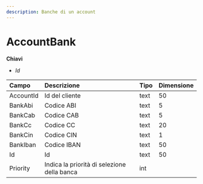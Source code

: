 ```yaml
---
description: Banche di un account
---
```


# AccountBank

  
 **Chiavi**

* _Id_

| Campo | Descrizione | Tipo | Dimensione |
| :--- | :--- | :--- | :--- |
| AccountId | Id del cliente | text | 50 |
| BankAbi | Codice ABI | text | 5 |
| BankCab | Codice CAB | text | 5 |
| BankCc | Codice CC | text | 20 |
| BankCin | Codice CIN | text | 1 |
| BankIban | Codice IBAN | text | 50 |
| Id | Id | text | 50 |
| Priority | Indica la priorità di selezione della banca | int |  |

